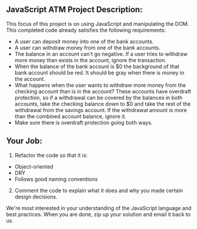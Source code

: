 ## JavaScript ATM Project Description:

This focus of this project is on using JavaScript and manipulating the DOM.
This completed code already satisfies the following requirements:

* A user can deposit money into one of the bank accounts.
* A user can withdraw money from one of the bank accounts.
* The balance in an account can't go negative. If a user tries to withdraw more money than exists in the account, ignore the transaction.
* When the balance of the bank account is $0 the background of that bank account should be red. It should be gray when there is money in the account.
* What happens when the user wants to withdraw more money from the checking account than is in the account? These accounts have overdraft protection, so if a withdrawal can be covered by the balances in both accounts, take the checking balance down to $0 and take the rest of the withdrawal from the savings account. If the withdrawal amount is more than the combined account balance, ignore it.
* Make sure there is overdraft protection going both ways.

## Your Job:

1) Refactor the code so that it is:

  * Object-oriented
  * DRY
  * Follows good naming conventions

2) Comment the code to explain what it does and why you made certain design decisions.

We're most interested in your understanding of the JavaScript language and best practices. When you are done, zip up your solution and email it back to us.